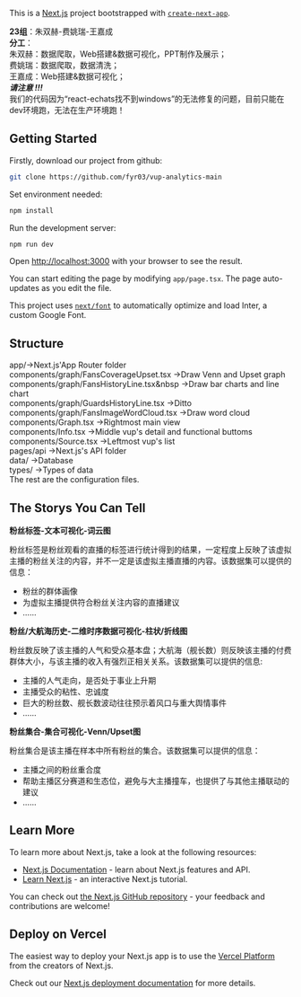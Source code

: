 This is a [Next.js](https://nextjs.org/) project bootstrapped with [`create-next-app`](https://github.com/vercel/next.js/tree/canary/packages/create-next-app).

**23组**：朱双赫-费姚瑞-王嘉成\
**分工**：\
朱双赫：数据爬取，Web搭建&数据可视化，PPT制作及展示；\
费姚瑞：数据爬取，数据清洗；\
王嘉成：Web搭建&数据可视化；\
***请注意 !!!***\
我们的代码因为“react-echats找不到windows”的无法修复的问题，目前只能在dev环境跑，无法在生产环境跑！

## Getting Started

Firstly, download our project from github:

```bash
git clone https://github.com/fyr03/vup-analytics-main
```

Set environment needed:

```bash
npm install
```

Run the development server:

```bash
npm run dev
```

Open [http://localhost:3000](http://localhost:3000) with your browser to see the result.

You can start editing the page by modifying `app/page.tsx`. The page auto-updates as you edit the file.

This project uses [`next/font`](https://nextjs.org/docs/basic-features/font-optimization) to automatically optimize and load Inter, a custom Google Font.

## Structure

app/->Next.js'App Router folder\
components/graph/FansCoverageUpset.tsx    ->Draw Venn and Upset graph\
components/graph/FansHistoryLine.tsx&nbsp ->Draw bar charts and line chart\
components/graph/GuardsHistoryLine.tsx    ->Ditto\
components/graph/FansImageWordCloud.tsx   ->Draw word cloud\
components/Graph.tsx                      ->Rightmost main view\
components/Info.tsx                       ->Middle vup's detail and functional buttoms\
components/Source.tsx                     ->Leftmost vup's list\
pages/api                                 ->Next.js's API folder\
data/                                     ->Database\
types/                                    ->Types of data\
The rest are the configuration files.

## The Storys You Can Tell

**粉丝标签-文本可视化-词云图**

粉丝标签是粉丝观看的直播的标签进行统计得到的结果，一定程度上反映了该虚拟主播的粉丝关注的内容，并不一定是该虚拟主播直播的内容。该数据集可以提供的信息：

- 粉丝的群体画像
- 为虚拟主播提供符合粉丝关注内容的直播建议
- ……

**粉丝/大航海历史-二维时序数据可视化-柱状/折线图**

粉丝数反映了该主播的人气和受众基本盘；大航海（舰长数）则反映该主播的付费群体大小，与该主播的收入有强烈正相关关系。该数据集可以提供的信息:

- 主播的人气走向，是否处于事业上升期
- 主播受众的粘性、忠诚度
- 巨大的粉丝数、舰长数波动往往预示着风口与重大舆情事件
- ……

**粉丝集合-集合可视化-Venn/Upset图**

粉丝集合是该主播在样本中所有粉丝的集合。该数据集可以提供的信息：

- 主播之间的粉丝重合度
- 帮助主播区分赛道和生态位，避免与大主播撞车，也提供了与其他主播联动的建议
- ……

## Learn More

To learn more about Next.js, take a look at the following resources:

- [Next.js Documentation](https://nextjs.org/docs) - learn about Next.js features and API.
- [Learn Next.js](https://nextjs.org/learn) - an interactive Next.js tutorial.

You can check out [the Next.js GitHub repository](https://github.com/vercel/next.js/) - your feedback and contributions are welcome!

## Deploy on Vercel

The easiest way to deploy your Next.js app is to use the [Vercel Platform](https://vercel.com/new?utm_medium=default-template&filter=next.js&utm_source=create-next-app&utm_campaign=create-next-app-readme) from the creators of Next.js.

Check out our [Next.js deployment documentation](https://nextjs.org/docs/deployment) for more details.
